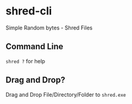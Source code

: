 # shred-cli
Simple Random bytes - Shred Files
## Command Line
`shred ?` for help
## Drag and Drop?
Drag and Drop File/Directory/Folder to `shred.exe`
